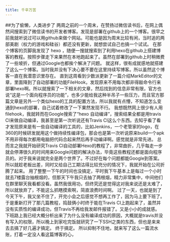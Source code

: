 ```yaml
---
title: 千辛万苦
---
```

##为了偷懒，人类进步了
两周之前的一个周末，在赞扬过微信读书后，在网上偶然间搜索到了微信读书的开发者博客。发现是部署在github上的一个博客。很早之前我就听说过可以用github来做个网站。可能也是因为周末比较有闲，当时追的两部美剧（权力的游戏和硅谷）都还没有更新，就想尝试自己也搞一个试试。
在那个博客的页脚我发现了 hexo ，随便一搜就搜索到了利用hexo在github上搭建博客的教程。按照步骤走下来果然在本地跑起来了。虽然在部署到github上时稍微费了一些坡折，但通过Google也都挨个解决了问题。
就这样，很有成就感地就搭建了这么一个博客。当时我并没有下决心要不要在这里持续写博客。所以虽然这个博客一直在我潜意识里存在。
直到这周看到少数派更新了一篇介绍MarkEditor的文章，里面降到了自动部署的功能FileHook，发现原来不用每次都非得敲命令行来部署hexo啊。所以就搜索了一下相关的文章，然后找到的信息非常有限，官方也说“这是一个面向程序员的功能”，也多少能给我这种半吊子一些压力，而且官方那篇文章是另外一个类似hexo的工具的配置方法，所以我就有点懵，不知道怎么变通到hexo的部署，自己试着修改了一下果然发现不行。
我想既然网上很少有人用filehook，我就转而在Google搜索了“hexo 自动编译”，搜索结果全都是用travis CI来做自动编译，我甚至是第一次听说还有Travis CI这么个东西。去知乎看了看才发现原来是有一些自动编译的工具的，比如Jenkins，一个老管家的logo，在360的时候研发就用这个做持续性编译包，那会也是第一次听说原来build一个apk不用非得每次都用电脑把代码合起来然后再手动编译啊。感觉就是非常先进。
总而言之我就开始研究Travis CI自动部署Hexo的教程了，非常曲折，几乎每走一步就会停滞很久的时间用来Google问题的解决办法，毕竟这些教程还都是面向程序员的。对于我来说就完全是两个世界了。不过好在每个问题都能Google到答案。所以就趁老板出差，同时又给自己工期沽得比较充分的情况下，我就开始在公司折腾了起来。
用了整整一下午的时间也没搞定，平时我下午基本上是每过一个小时就去7楼露台抽根烟的，但那天下午我只去抽了两根烟，精力非常集中，中间他们在群里聊天我看都没看。虽然我很用功，但终究还是觉得这对我来说还是太难了，所以就放弃了，不能这么抓瞎摸索啊，简直浪费时间啊。
过了一天，也就是到了今天下午，我又坐不住了，开完小会之后感觉不想再工作了，因为马上要下班了。于是重新打开了那几篇教程，捣鼓俩小时终于能在Travis CI上跑起来了，虽然并没有实质性的编译成功，但Travis不再给我发邮件报错了。又是小小的成就感。
下班路上我已经大概分析出来了为什么没有编译成功的原因，大概就是travis并没有写入的权限，所以晚上到家吃完饭就研究了一下SSH之类的东西，但也是来来去去搞了好几遍才搞定。
终于搞定。
所以抑制不住地，就来写了这么一篇流水账，打着一定没人看这篇博客的心，